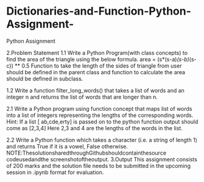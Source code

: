 # Dictionaries-and-Function-Python-Assignment-
Python Assignment




2.Problem Statement 
1.1 Write a Python Program(with class concepts) to find the area of the triangle using the below  formula. 
area = (s*(s-a)*(s-b)*(s-c)) ** 0.5 
Function to take the length of the sides of triangle from user should be defined in the parent  class and function to calculate the area should be defined in subclass. 


1.2 Write a function filter_long_words() that takes a list of words and an integer n and returns  the list of words that are longer than n. 

2.1 Write a Python program using function concept that maps list of words into a list of integers  representing the lengths of the corresponding words. 
Hint: If a list [ ab,cde,erty] is passed on to the python function output should come as [2,3,4] Here 2,3 and 4 are the lengths of the words in the list.

2.2 Write a Python function which takes a character (i.e. a string of length 1) and returns True if  it is a vowel, False otherwise. 
NOTE:ThesolutionsharedthroughGithubshouldcontainthesource codeusedandthe screenshotoftheoutput. 
3.Output 
This assignment consists of 200 marks and the solution file needs to be submitted in the  upcoming session in .ipynb format for evaluation.


